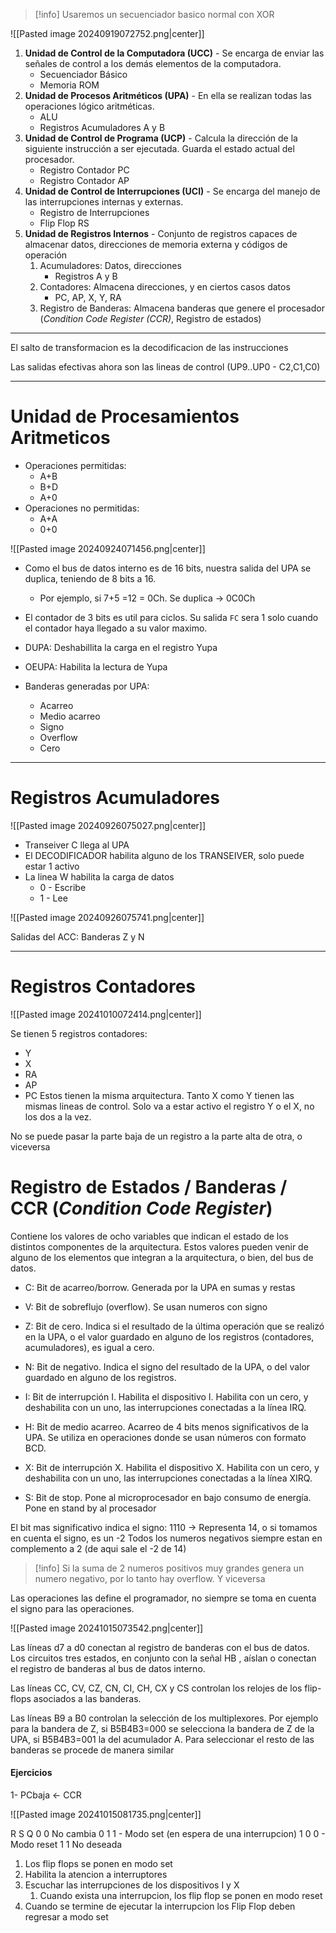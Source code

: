 > [!info] Usaremos un secuenciador basico normal con XOR

![[Pasted image 20240919072752.png|center]]

 1) **Unidad de Control de la Computadora (UCC)** - Se encarga de enviar las señales de control a los demás elementos de la computadora.
	 - Secuenciador Básico
	 - Memoria ROM
 2) **Unidad de Procesos Aritméticos (UPA)** - En ella se realizan todas las operaciones lógico aritméticas.
	 - ALU
	 - Registros Acumuladores A y B
 3) **Unidad de Control de Programa (UCP)** - Calcula la dirección de la siguiente instrucción a ser ejecutada. Guarda el estado actual del procesador.
	 - Registro Contador PC
	 - Registro Contador AP
 4) **Unidad de Control de Interrupciones (UCI)** - Se encarga del manejo de las interrupciones internas y externas.
	 - Registro de Interrupciones
	 - Flip Flop RS
 5) **Unidad de Registros Internos** - Conjunto de registros capaces de almacenar datos, direcciones de memoria externa y códigos de operación
	 1) Acumuladores: Datos, direcciones
		 - Registros A y B
	2) Contadores: Almacena direcciones, y en ciertos casos datos
		- PC, AP, X, Y, RA
	3) Registro de Banderas: Almacena banderas que genere el procesador
		(*Condition Code Register (CCR)*, Registro de estados)


___
El salto de transformacion es la decodificacion de las instrucciones

Las salidas efectivas ahora son las lineas de control (UP9..UP0 - C2,C1,C0)

___
# Unidad de Procesamientos Aritmeticos

- Operaciones permitidas:
	- A+B
	- B+D
	- A+0
- Operaciones no permitidas:
	- A+A
	- 0+0

![[Pasted image 20240924071456.png|center]]

- Como el bus de datos interno es de 16 bits, nuestra salida del UPA se duplica, teniendo de 8 bits a 16.
	- Por ejemplo, si 7+5 =12 = 0Ch. Se duplica -> 0C0Ch

- El contador de 3 bits es util para ciclos. Su salida `FC` sera 1 solo cuando el contador haya llegado a su valor maximo.

- DUPA: Deshabillita la carga en el registro Yupa
- OEUPA: Habilita la lectura de Yupa

- Banderas generadas por UPA:
	- Acarreo
	- Medio acarreo
	- Signo
	- Overflow
	- Cero

___
# Registros Acumuladores

![[Pasted image 20240926075027.png|center]]

- Transeiver C llega al UPA
- El DECODIFICADOR habilita alguno de los TRANSEIVER, solo puede estar 1 activo
- La linea W habilita la carga de datos
	- 0 - Escribe
	- 1 - Lee

![[Pasted image 20240926075741.png|center]]

Salidas del ACC: Banderas Z y N

___
# Registros Contadores

![[Pasted image 20241010072414.png|center]]

Se tienen 5 registros contadores:
- Y
- X
- RA
- AP
- PC
Estos tienen la misma arquitectura. Tanto X como Y tienen las mismas lineas de control. Solo va a estar activo el registro Y o el X, no los dos a la vez.

No se puede pasar la parte baja de un registro a la parte alta de otra, o viceversa

# Registro de Estados / Banderas / CCR (*Condition Code Register*)

Contiene los valores de ocho variables que indican el estado de los distintos componentes de la arquitectura. Estos valores pueden venir de alguno de los elementos que integran a la arquitectura, o bien, del bus de datos.

- C: Bit de acarreo/borrow. Generada por la UPA en sumas y restas

- V: Bit de sobreflujo (overflow). Se usan numeros con signo

- Z: Bit de cero. Indica si el resultado de la última operación que se realizó en la UPA, o el valor guardado en alguno de los registros (contadores, acumuladores), es igual a cero. 

- N: Bit de negativo. Indica el signo del resultado de la UPA, o del valor guardado en alguno de los registros. 

- I: Bit de interrupción I. Habilita el dispositivo I. Habilita con un cero, y deshabilita con un uno, las interrupciones conectadas a la línea IRQ. 

- H: Bit de medio acarreo. Acarreo de 4 bits menos significativos de la UPA. Se utiliza en operaciones donde se usan números con formato BCD. 

- X: Bit de interrupción X. Habilita el dispositivo X. Habilita con un cero, y deshabilita con un uno, las interrupciones conectadas a la línea XIRQ. 

- S: Bit de stop. Pone al microprocesador en bajo consumo de energía. Pone en stand by al procesador


El bit mas significativo indica el signo:
	1110 -> Representa 14, o si tomamos en cuenta el signo, es un -2
Todos los numeros negativos siempre estan en complemento a 2 (de aqui sale el -2 de 14)

>[!info] Si la suma de 2 numeros positivos muy grandes genera un numero negativo, por lo tanto hay overflow. Y viceversa

Las operaciones las define el programador, no siempre se toma en cuenta el signo para las operaciones.

![[Pasted image 20241015073542.png|center]]

Las líneas d7 a d0 conectan al registro de banderas con el bus de datos. Los circuitos tres estados, en conjunto con la señal HB , aíslan o conectan el registro de banderas al bus de datos interno.

Las líneas CC, CV, CZ, CN, CI, CH, CX y CS controlan los relojes de los flip-flops asociados a las banderas.

Las líneas B9 a B0 controlan la selección de los multiplexores.
Por ejemplo para la bandera de Z, si B5B4B3=000 se selecciona la bandera de Z de la UPA, si B5B4B3=001 la del acumulador A. Para seleccionar el resto de las banderas se procede de manera similar

#### Ejercicios
1- PCbaja <- CCR

![[Pasted image 20241015081735.png|center]]

R  S   Q
0  0    No cambia
0  1    1 - Modo set  (en espera de una interrupcion)
1 0    0 - Modo reset
1 1    No deseada

1. Los flip flops se ponen en modo set
2. Habilita la atencion a interruptores
3. Escuchar las interrupciones de los dispositivos I y X
	1. Cuando exista una interrupcion, los flip flop se ponen en modo reset
4. Cuando se termine de ejecutar la interrupcion los Flip Flop deben regresar a modo set